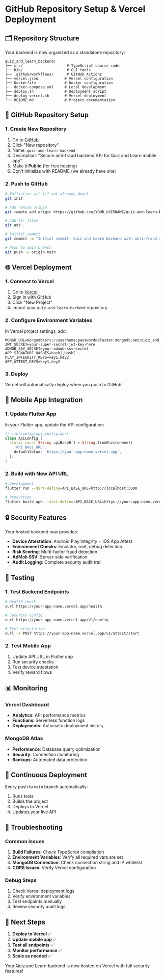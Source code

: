 # GitHub Repository Setup & Vercel Deployment

## 🗂️ Repository Structure

Your backend is now organized as a standalone repository:

```
quiz_and_learn_backend/
├── src/                    # TypeScript source code
├── bin/                    # CLI tools
├── .github/workflows/      # GitHub Actions
├── vercel.json            # Vercel configuration
├── Dockerfile             # Docker configuration
├── docker-compose.yml     # Local development
├── deploy.sh              # Deployment script
├── deploy-vercel.sh       # Vercel deployment
└── README.md              # Project documentation
```

## 🚀 GitHub Repository Setup

### 1. Create New Repository

1. Go to [GitHub](https://github.com)
2. Click "New repository"
3. Name: `quiz-and-learn-backend`
4. Description: "Secure anti-fraud backend API for Quiz and Learn mobile app"
5. Make it **Public** (for free hosting)
6. Don't initialize with README (we already have one)

### 2. Push to GitHub

```bash
# Initialize git (if not already done)
git init

# Add remote origin
git remote add origin https://github.com/YOUR_USERNAME/quiz-and-learn-backend.git

# Add all files
git add .

# Initial commit
git commit -m "Initial commit: Quiz and Learn Backend with anti-fraud security"

# Push to main branch
git push -u origin main
```

## 🌐 Vercel Deployment

### 1. Connect to Vercel

1. Go to [Vercel](https://vercel.com)
2. Sign in with GitHub
3. Click "New Project"
4. Import your `quiz-and-learn-backend` repository

### 2. Configure Environment Variables

In Vercel project settings, add:

```env
MONGO_URL=mongodb+srv://username:password@cluster.mongodb.net/quiz_and_learn
JWT_SECRET=your-super-secret-jwt-key-here
ADMOB_SSV_SECRET=your-admob-ssv-secret
APP_SIGNATURE_HASHES=hash1,hash2
PLAY_INTEGRITY_KEYS=key1,key2
APP_ATTEST_KEYS=key1,key2
```

### 3. Deploy

Vercel will automatically deploy when you push to GitHub!

## 📱 Mobile App Integration

### 1. Update Flutter App

In your Flutter app, update the API configuration:

```dart
// lib/config/api_config.dart
class ApiConfig {
  static const String apiBaseUrl = String.fromEnvironment(
    'API_BASE_URL',
    defaultValue: 'https://your-app-name.vercel.app',
  );
}
```

### 2. Build with New API URL

```bash
# Development
flutter run --dart-define=API_BASE_URL=http://localhost:3000

# Production
flutter build apk --dart-define=API_BASE_URL=https://your-app-name.vercel.app
```

## 🔒 Security Features

Your hosted backend now provides:

- **Device Attestation**: Android Play Integrity + iOS App Attest
- **Environment Checks**: Emulator, root, debug detection
- **Risk Scoring**: Multi-factor fraud detection
- **AdMob SSV**: Server-side verification
- **Audit Logging**: Complete security audit trail

## 🧪 Testing

### 1. Test Backend Endpoints

```bash
# Health check
curl https://your-app-name.vercel.app/health

# Security config
curl https://your-app-name.vercel.app/v1/config

# Test attestation
curl -X POST https://your-app-name.vercel.app/v1/attest/start
```

### 2. Test Mobile App

1. Update API URL in Flutter app
2. Run security checks
3. Test device attestation
4. Verify reward flows

## 📊 Monitoring

### Vercel Dashboard

- **Analytics**: API performance metrics
- **Functions**: Serverless function logs
- **Deployments**: Automatic deployment history

### MongoDB Atlas

- **Performance**: Database query optimization
- **Security**: Connection monitoring
- **Backups**: Automated data protection

## 🔄 Continuous Deployment

Every push to `main` branch automatically:

1. Runs tests
2. Builds the project
3. Deploys to Vercel
4. Updates your live API

## 🚨 Troubleshooting

### Common Issues

1. **Build Failures**: Check TypeScript compilation
2. **Environment Variables**: Verify all required vars are set
3. **MongoDB Connection**: Check connection string and IP whitelist
4. **CORS Issues**: Verify Vercel configuration

### Debug Steps

1. Check Vercel deployment logs
2. Verify environment variables
3. Test endpoints manually
4. Review security audit logs

## 🎯 Next Steps

1. **Deploy to Vercel** ✅
2. **Update mobile app** ✅
3. **Test all endpoints** ✅
4. **Monitor performance** ✅
5. **Scale as needed** ✅

Your Quiz and Learn backend is now hosted on Vercel with full security features!
